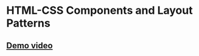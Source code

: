 # HTML-CSS Components and Layout Patterns
## [Demo video](https://www.linkedin.com/feed/update/urn:li:activity:7060643281566670849/?originTrackingId=pDbv0Y7tQgWef3tHeBZPkQ%3D%3D)

